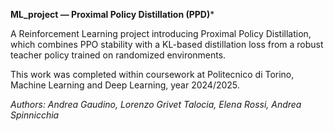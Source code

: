 ********ML_project — Proximal Policy Distillation (PPD)*********

A Reinforcement Learning project introducing Proximal Policy Distillation, which combines PPO stability with a KL-based distillation loss from a robust teacher policy trained on randomized environments.

This work was completed within coursework at Politecnico di Torino, Machine Learning and Deep Learning, year 2024/2025.

_Authors: Andrea Gaudino, Lorenzo Grivet Talocia, Elena Rossi, Andrea Spinnicchia_
